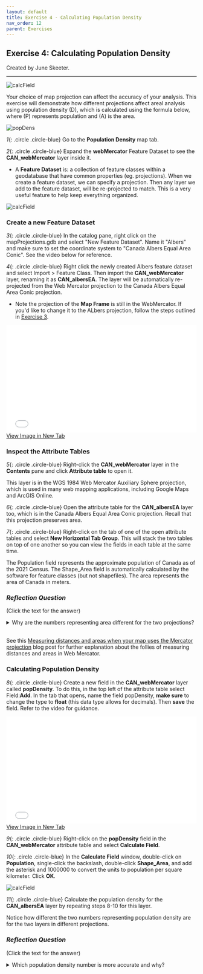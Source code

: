```yaml
---
layout: default
title: Exercise 4 - Calculating Population Density
nav_order: 12
parent: Exercises
---
```


## Exercise 4: Calculating Population Density

Created by June Skeeter.

***

![calcField](../images/Ex4.png)

Your choice of map projection can affect the accuracy of your analysis. This exercise will demonstrate how different projections affect areal analysis using population density (D), which is calculated using the formula below, where (P) represents population and (A) is the area.

![popDens](../images/popDens.png)



*1*{: .circle .circle-blue} Go to the **Population Density** map tab.

*2*{: .circle .circle-blue} Expand the **webMercator** Feature Dataset to see the **CAN_webMercator** layer inside it.

* A **Feature Dataset** is: a collection of feature classes within a geodatabase that have common properties (eg. projections). When we create a feature dataset, we can specify a projection. Then any layer we add to the feature dataset, will be re-projected to match.  This is a very useful feature to help keep everything organized.

![calcField](../images/FeatureDataset1.png)

### Create a new Feature Dataset

*3*{: .circle .circle-blue} In the catalog pane, right click on the mapProjections.gdb and select "New Feature Dataset".  Name it "Albers" and make sure to set the coordinate system to "Canada Albers Equal Area Conic".  See the video below for reference.


*4*{: .circle .circle-blue} Right click the newly created Albers feature dataset and select Import > Feature Class.  Then import the **CAN_webMercator** layer, renaming it as **CAN_albersEA**.  The layer will be automatically re-projected from the Web Mercator projection to the Canada Albers Equal Area Conic projection.

* Note the projection of the **Map Frame** is still in the WebMercator.  If you'd like to change it to the ALbers projection, follow the steps outlined in [Exercise 3](exercise3-project.md#change-the-map-frames-projection).  

<div style="overflow: hidden;
  padding-top: 56.25%;
  position: relative">
  <iframe src="../videos/FeatureDataset.mp4" title="Processes" scrolling="no" frameborder="0"
    style="border: 0;
   height: 100%;
   left: 0;
   position: absolute;
   top: 0;
   width: 100%;">
   <p>Your browser does not support iframes.</p>
 </iframe>
</div>
<a href="../videos/FeatureDataset.mp4" target="_blank">View Image in New Tab</a>


### Inspect the Attribute Tables

*5*{: .circle .circle-blue} Right-click the **CAN_webMercator** layer in the **Contents** pane and click **Attribute table** to open it.

This layer is in the WGS 1984 Web Mercator Auxiliary Sphere projection, which is used in many web mapping applications, including Google Maps and ArcGIS Online.

*6*{: .circle .circle-blue} Open the attribute table for the **CAN_albersEA** layer too, which is in the Canada Albers Equal Area Conic projection. Recall that this projection preserves area.

*7*{: .circle .circle-blue} Right-click on the tab of one of the open attribute tables and select **New Horizontal Tab Group**. This will stack the two tables on top of one another so you can view the fields in each table at the same time.

The Population field represents the approximate population of Canada as of the 2021 Census. The Shape_Area field is automatically calculated by the software for feature classes (but not shapefiles). The area represents the area of Canada in meters.

### *Reflection Question*
(Click the text for the answer)

<details>
<summary>Why are the numbers representing area different for the two projections?</summary>

<i>The Web Mercator projection does not minimize distortion except for shape, and measurements are most accurate close to the standard parallel, which is the Equator, and less accurate the farther away you get from this line.</i>
</details>
<br>

See this [Measuring distances and areas when your map uses the Mercator projection](https://www.esri.com/arcgis-blog/products/arcgis-enterprise/mapping/measuring-distances-and-areas-when-your-map-uses-the-mercator-projection/) blog post for further explanation about the follies of measuring distances and areas in Web Mercator.

### Calculating Population Density


*8*{: .circle .circle-blue} Create a new field in the **CAN_webMercator** layer called **popDensity**.  To do this, in the top left of the attribute table select Field:**Add**.  In the tab that opens, name the field popDensity, **make sure** to change the type to **float** (this data type allows for decimals).  Then **save** the field.  Refer to the video for guidance.


<div style="overflow: hidden;
  padding-top: 56.25%;
  position: relative">
  <iframe src="../videos/NewField.mp4" title="Processes" scrolling="no" frameborder="0"
    style="border: 0;
   height: 100%;
   left: 0;
   position: absolute;
   top: 0;
   width: 100%;">
   <p>Your browser does not support iframes.</p>
 </iframe>
</div>
<a href="../videos/NewField.mp4" target="_blank">View Image in New Tab</a>

*9*{: .circle .circle-blue} Right-click on the **popDensity** field in the **CAN_webMercator** attribute table and select **Calculate Field**.

*10*{: .circle .circle-blue} In the **Calculate Field** window, double-click on **Population**, single-click the backslash, double-click **Shape_Area**, and add the asterisk and 1000000 to convert the units to population per square kilometer. Click **OK**.

![calcField](../images/calcField.png)

*11*{: .circle .circle-blue} Calculate the population density for the **CAN_albersEA** layer by repeating steps 8-10 for this layer.

Notice how different the two numbers representing population density are for the two layers in different projections.

### *Reflection Question*
(Click the text for the answer)

<details>
<summary>Which population density number is more accurate and why?</summary>

Because the Canada Albers Equal Area Conic projection preserves area, it is the more appropriate projection to use to make a calculation that involves area.
</details>
<br>
